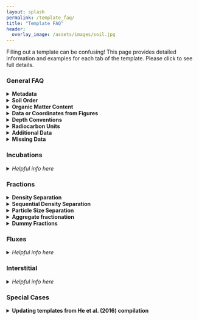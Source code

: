 ```yaml
---
layout: splash
permalink: /template_faq/
title: "Template FAQ"
header:
  overlay_image: /assets/images/soil.jpg
---
```


Filling out a template can be confusing! This page provides detailed information and examples for each tab of the template. Please click to see full details.

### General FAQ

<details><summary>  
<b> Metadata </b>
</summary><p>
  
* **_The source study does not have a DOI, what should I do?_** 
If the data are unpublished but you expect them to be published in the future (thus obtaining DOI), you can submit the template without DOI and then later submit a correction of the template with DOI. If you take this approach please fill in “israd” into the `doi` field in metadata tab. Also note that data from this entry will not be compiled in the R-package data objects until a DOI is added.
</p></details>

<details><summary>  
<b> Soil Order </b>
</summary><p>

 * **_How do I convert WRB soil classification to USDA, to obtain a USDA soil order?_** 
 FAO, USDA and other soil classification systems are not readily interchangeable, so this can be tricky. These tables can help:
(1) [FAO_USDA.pdf](https://www.researchgate.net/profile/Csaba_Csuzdi/post/How_to_convert_FAO_soil_class_into_USDA_soil_class/attachment/59d62fd079197b807798df0e/AS%3A359920387018752%401462823115202/download/FAO_USDA.pdf).  (2) [soil system conversion.pdf](https://www.researchgate.net/profile/Csaba_Csuzdi/post/How_to_convert_FAO_soil_class_into_USDA_soil_class/attachment/59d62fd079197b807798df10/AS%3A359920387018756%401462823115460/download/soil+system+conversion.pdf). 
The issue is also discussed [here](https://www.researchgate.net/post/How_to_convert_FAO_soil_class_into_USDA_soil_class).
Finally, if you feel uncomfortable with this conversion, mention this in the email submitting your template, and an expert reviewer can double check this field for you.
(https://www.researchgate.net/post/How_to_convert_FAO_soil_class_into_USDA_soil_class)
</p></details>


<details><summary>  
<b> Organic Matter Content </b>
</summary><p>

 * **_The paper reports organic matter content instead of organic carbon %, what should I do?_** 
 Convert to organic carbon using OC=OM/1.724 and mention this in the *lyr_note* or other relevant field.
</p></details>

<details><summary>  
<b> Data or Coordinates from Figures </b>
</summary>
<p>

 * **_Is it ok to digitize data/coordinates from a figure/map?_** 
   Yes, but please note it (see below). While the raw data from the author or supplementary information is preferable, digitized data is also welcome in ISRaD.
 * **_Should I mention somewhere in the template that the data (e.g., GPS coordinates and others) were obtained from figures?_**
 Yes, use the `metadata_note` field. Say for example “GPS coordinates and variables x,y and z were extracted from figures”.
 * **_Is there any rule on how many decimal places are reasonable to enter when data are digitized from a plot?_** 
   No, use your best guess about the appropriate number of decimal places based on expected precision of plot digitization and/or data acquisition.

</p>
</details>

<details><summary>  
<b> Depth Conventions </b>
</summary><p>

 * **_Where is zero with regard to the ISRaD depth convention?_** 
 Zero is defined as the mineral-organic interface. Positive depths increase into the mineral soil. Organic horizons have negative depths. Please convert your data to follow this convention. If data must be reported from the soil surface, use the `lyr_all_org_neg` column to flag this. 
 * **_What is the "lyr_all_org_neg" column for?_** 
 This column is used to flag studies where depths are reported from the soil surface, if the depth of the mineral-organic interface is unknown. For example, this is frequently the case in peatlands.
 * **_The study does not report the bottom of the layer for the deepest layer. What should I do?_** 
 Write "Inf" as infinity in the `lyr_bot` field.
 * **_What do I do if there are some analyses for a composite of multiple layer samples (different depth interval) and some data for each of the layers? E.g. some analyses were made on each of layers 0-5 and 5-10 cm and some other were made on a composite 0-10 cm?_**
In this case, you should create a new "composite" layer with a depth range of 0 to 10 cm. Additionally, it is critical that you denote this layer as a composite by marking "y" in the `lyr_composite` field.

</p>
</details>

<details><summary>  
<b> Radiocarbon Units </b>
</summary>
<p>
  
 * **_What radiocarbon units are accepted?_** 
   ISRaD accepts fraction modern and  Δ<sup>14</sup>C radiocarbon units. Only fill in the data reported in the paper. Unit conversions are included in "ISRaD_extra"  
 * **_This paper only reports radiocarbon ages in years. What do I do?_** 
   If the data is reported as a *calibrated date*, it cannot be included in ISRaD. *Uncalibrated* radiocarbon ages can be converted to fraction modern values (see below).  
 * **_How do I convert radiocarbon age (in years BP) into Fraction modern units?_**
   radiocarbon age = -8033*ln(F<sub>m</sub>). Some additional information on radiocarbon units and calucations is available [here](http://www.whoi.edu/nosams/radiocarbon-data-calculations)  
* **_How do I convert standard deviation in radiocarbon age (in years BP) into standard deviation in Fraction modern?_**
  Use the following formula (Stenström et al., 2011): error_F<sub>m</sub> = F<sub>m</sub> * error<sub>age</sub> / 8033 , 
where F<sub>m</sub> is fraction modern.   
 * **_Paper reports radiocarbon age and δ<sup>14</sup>C, what should I fill into the template?_**
   Convert radiocarbon age to Fraction modern using age= -8033*ln(F<sub>m</sub>) and ignore δ<sup>14</sup>C values. Be sure to mark down the year of observation which is important for the conversion of Fm to Δ<sup>14</sup>C.  
 * **_Paper reports only δ<sup>14</sup>C and δ<sup>13</sup>C, what should I fill into the template?_**
  Calculate Δ<sup>14</sup>C using the following formula: 
  Δ<sup>14</sup>C = δ<sup>14</sup>C - (2*δ<sup>13</sup>C +50)(1 + δ<sup>14</sup>C / 1000)    
 * **_The radiocarbon age is stated as  “Modern” but no other data is provided. What do I do?_**
  Leave the field blank and add a note that data is available but has to be mined for. Do *not* enter a fraction modern value of 1! This is misleading during data analysis!   
  
  </p>
</details>


<details><summary>  
<b> Additional Data </b>
</summary>

<p>

 * **_The paper contains some auxiliary data (e.g. species composition, mineralogy etc.) that I don´t know how to enter or don't have time to do enter. What should I do?_** 
   Mention this in *metadata_note* field so that one day someone can come back to this. If you are interested in learning how to enter it, contact *info.israd@gmail.com*, or post a question on the [Github issues page](https://github.com/International-Soil-Radiocarbon-Database/ISRaD/issues).

</p>
</details>


<details><summary>  
<b> Missing Data </b>
</summary>

<p>

 * **_The authors don't report the coordinates. What should I do?_** 
    You can digitize the coordinates from the figure, or find the site location on Google maps or similar. Please use the *metadata_note* field to indicate this. (e.g. “Cordinates were extracted from figures” or "Coordinates were estimated from site descriptions")
 * **_What should I do if the date of observation was not reported in the paper?_** 
   If paper has radiocarbon data but does not report the observation year, estimate it by subtracting 3 years from the year of publication and note in the *lyr_note* field or other relevant note field. (e.g.  “observation date estimated from year of publication”)

</p>
</details>







### Incubations

<details>
<summary>
  
<i> 
  Helpful info here
</i>

</summary>
<p>
1. Templates
2. Templates
3. Templates 
</p>
</details>

### Fractions

<details><summary>  
<b> Density Separation </b>
</summary><p>

 **A heavy liquid is used to float off organics, thereby separating them from mineral material. This can be done with or without disruption of aggregates by sonicating or shaking.**   
      
<img src="https://github.com/International-Soil-Radiocarbon-Database/ISRaD/raw/gh-pages/assets/images/density_separation_diagram.png" width="375">    

 Example template: [Swanston_2005](https://github.com/International-Soil-Radiocarbon-Database/ISRaD/raw/master/ISRaD_data_files/Swanston_2005.xlsx)
</p></details>


<details><summary>  
<b> Sequential Density Separation </b>
</summary><p>
  
**A heavy liquid is used to float off the "light-fraction" organics, thereby separating them from mineral material. In some cases, the residual "heavy" material is then sonicated to disrupt aggregates and the resulting additional light fraction, often called "occluded light-fraction" is then collected. Finally, the remaining mineral material is collected or further partitioned into fractions of increasing density using heavy liquids. **   
      
<img src="https://github.com/International-Soil-Radiocarbon-Database/ISRaD/raw/gh-pages/assets/images/sequential_density_separation_diagram.png" width="700">    

Example template: [Sollins_2009](https://github.com/International-Soil-Radiocarbon-Database/ISRaD/raw/master/ISRaD_data_files/Sollins_2009.xlsx)

</p>
</details>


<details><summary>  
<b> Particle Size Separation </b>
</summary><p>
  
**Wet sieving is used to separate soils into common particle size classes: sand, silt, clay.**   
      
<img src="https://github.com/International-Soil-Radiocarbon-Database/ISRaD/raw/gh-pages/assets/images/particle_size_separation_diagram.png" width="450">    

 Example template: [Desjardines_1994](https://github.com/International-Soil-Radiocarbon-Database/ISRaD/raw/master/ISRaD_data_files/Dejardins_1994.xlsx)

</p>
</details>


<details><summary>  
<b> Aggregate fractionation </b>
</summary><p>
  
**Wet sieving is used to separate aggregates by size and/or strength. Silt+clay sized fractions may be additionally isolated.**   
      
<img src="https://github.com/International-Soil-Radiocarbon-Database/ISRaD/raw/gh-pages/assets/images/aggregate_fractionation_diagram.png" width="550">    

 Example template: [Monreal_1997](https://github.com/International-Soil-Radiocarbon-Database/ISRaD/raw/master/ISRaD_data_files/Monreal_1997.xlsx)
 
</p>
</details>


<details><summary>  
<b> Dummy Fractions </b>
</summary><p>
  
 **"Dummy fractions" are placeholder rows in the fraction tab. There are two reasons that dummy fractions might be required: (1) To represent a mass of material generated from a fractionation procedure but that is unaccounted for in measurements or the reporting of data. In other words, we want to be able to sum our mass of material back to 100% of the bulk value. Sometimes a fraction of the sample mass is calculated by difference rather than measured directly. In that case, we should create a dummy fraction to account for that mass, which was not physcially isolated. (2) To allow for reconstruction of a complex fractionation procedure that cannot be reconstructed without the use of a dummy layer. ** Not sure if you need to create a dummy fraction? Check out these examples: 
 
 **(a) All mass accounted for:** Here, all the fractions in level 2 are unique and add up to level 1 – no dummy fraction needed.
 
 <img src="https://github.com/International-Soil-Radiocarbon-Database/ISRaD/raw/gh-pages/assets/images/dummy_fractions_a.png" width="650">   

 **(b) Well-known schemes:** Here, all the fractions in level 2 and 3 are unique add up to level 1 – if the “Golchin” density fractionation were not common knowledge, you’d probably want a dummy fraction, but we don’t need one because the 3 fraction density separation is simple and all the end users should have knowledge of it.
 
  <img src="https://github.com/International-Soil-Radiocarbon-Database/ISRaD/raw/gh-pages/assets/images/dummy_fractions_b.png" width="500"> 
 
**(c) Intermediate-fractions:** Here, the silt and clay fraction from level 3 needs to be distinguished from the silt and clay fraction from level 2 in a way that lets the end user know what each fraction was derived from. No measurements were made on the 53-250 um aggregate fraction (red circle) prior to further fractionation, so we need a dummy fraction to represent what the level 3 fractions came from.

 <img src="https://github.com/International-Soil-Radiocarbon-Database/ISRaD/raw/gh-pages/assets/images/dummy_fractions_c.png" width="500">   


</p>
</details>



  
### Fluxes

<details><summary>
<i> Helpful info here </i>
</summary><p>  
  
1. Templates  
2. Templates  
3. Templates   
  
</p>
</details>

### Interstitial

<details><summary>
  
<i> 
  Helpful info here
</i>

</summary>
<p>
1. Templates
2. Templates
3. Templates 
</p>
</details>


### Special Cases
<details><summary>  
<b> Updating templates from He et al. (2016) compilation </b>
</summary>
  
<p>
 * **_Why does this template look different?_** 
   These templates were automatically generated, and do not have the header formatting. You can copy-paste the values to the master template to continue working. This will also give you access to the drop down menus for controlled vocabulary.
 * **_The source paper does not mention bulk density, but an older version template automatically generated from Yujie He’s compilation gives bulk density for few samples measured by radiocarbon. Should I keep them in the template?_**
 No. In some cases bulk density values were generated for studies that originally did not report them. ISRaD aims to report original data only.
 * **_The names in the template don't match the paper. What do I do?_** 
  In many cases, site, profile and layer names were automatically generated. Please feel free to update them to match those found in the paper. 
 * **_The paper has additional fraction, flux, or incubation data, not reported in the current template. What should I do with it?_** 
   If you have time, please add it! Otherwise, please make a note of the availability of additional datasets within the paper in the *metadata_note* field.
</p>
</details>

